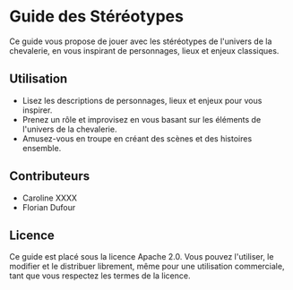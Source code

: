 # Guide des Stéréotypes

Ce guide vous propose de jouer avec les stéréotypes de l'univers de la chevalerie, en vous inspirant de personnages, lieux et enjeux classiques.

## Utilisation

* Lisez les descriptions de personnages, lieux et enjeux pour vous inspirer.
* Prenez un rôle et improvisez en vous basant sur les éléments de l'univers de la chevalerie.
* Amusez-vous en troupe en créant des scènes et des histoires ensemble.

## Contributeurs

* Caroline XXXX
* Florian Dufour

## Licence

Ce guide est placé sous la licence Apache 2.0. Vous pouvez l'utiliser, le modifier et le distribuer librement, même pour une utilisation commerciale, tant que vous respectez les termes de la licence.
